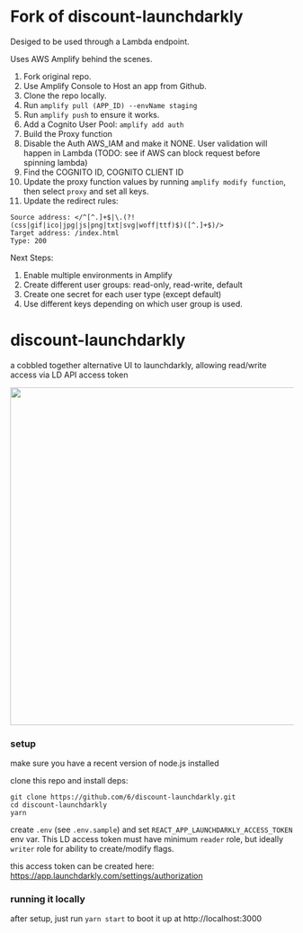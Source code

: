 # Fork of discount-launchdarkly

Desiged to be used through a Lambda endpoint.

Uses AWS Amplify behind the scenes.

1. Fork original repo.
2. Use Amplify Console to Host an app from Github.
3. Clone the repo locally.
4. Run `amplify pull (APP_ID) --envName staging`
5. Run `amplify push` to ensure it works.
6. Add a Cognito User Pool: `amplify add auth`
7. Build the Proxy function
8. Disable the Auth AWS_IAM and make it NONE. User validation will happen in Lambda (TODO: see if AWS can block request before spinning lambda)
9. Find the COGNITO ID, COGNITO CLIENT ID
10. Update the proxy function values by running `amplify modify function`, then select `proxy` and set all keys.
11. Update the redirect rules:
```
Source address: </^[^.]+$|\.(?!(css|gif|ico|jpg|js|png|txt|svg|woff|ttf)$)([^.]+$)/>
Target address: /index.html
Type: 200
```

Next Steps:

1. Enable multiple environments in Amplify
1. Create different user groups: read-only, read-write, default
2. Create one secret for each user type (except default)
3. Use different keys depending on which user group is used.


# discount-launchdarkly

a cobbled together alternative UI to launchdarkly, allowing read/write access via LD API access token

<img width="600" src="https://user-images.githubusercontent.com/158675/190828170-57dc21f7-e195-4703-859f-70268118a9e3.png">

### setup

make sure you have a recent version of node.js installed

clone this repo and install deps:

```
git clone https://github.com/6/discount-launchdarkly.git
cd discount-launchdarkly
yarn
```

create `.env` (see `.env.sample`) and set `REACT_APP_LAUNCHDARKLY_ACCESS_TOKEN` env var. This LD access token must have minimum `reader` role, but ideally `writer` role for ability to create/modify flags.

this access token can be created here: https://app.launchdarkly.com/settings/authorization

### running it locally

after setup, just run `yarn start` to boot it up at http://localhost:3000
